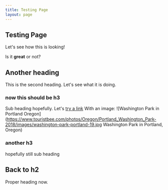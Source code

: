 ```yaml
---
title: Testing Page
layout: page
---
```


## Testing Page
Let's see how this is looking!

Is it **great** or not?

## Another heading
This is the second heading.  Let's see what it is doing.

### now this should be h3
Sub heading hopefully. Let's [try a link](https://www.touristbee.com)
With an image: ![Washington Park in Portland Oregon](https://www.touristbee.com/photos/Oregon/Portland_Washington_Park-2018/images/washington-park-portland-19.jpg Washington Park in Portland, Oregon)

### another h3
hopefully still sub heading

## Back to h2
Proper heading now.
